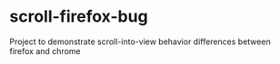 # scroll-firefox-bug
Project to demonstrate scroll-into-view behavior differences between firefox and chrome
